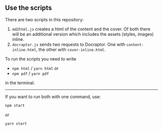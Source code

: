 ## Use the scripts

There are two scripts in this repository:

1. `md2html.js` creates a html of the content and the cover. Of both there will be an additional version which includes the assets (styles, images) inline.
2. `docraptor.js` sends two requests to Docraptor. One with `content-inline.html`, the other with `cover-inline.html`.

To run the scripts you need to write 

- `npm html` / `yarn html` or
- `npm pdf` / `yarn pdf` 

in the terminal.

***

If you want to run both with one command, use:

``` sh
npm start
```

or

``` sh
yarn start
```

